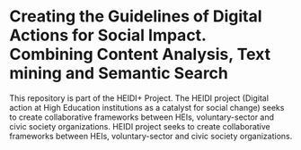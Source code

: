 # Creating the Guidelines of Digital Actions for Social Impact. Combining Content Analysis, Text mining and Semantic Search

This repository is part of the HEIDI+ Project. The HEIDI project (Digital action at High Education institutions  as a catalyst for social change) seeks to create collaborative frameworks between HEIs, voluntary-sector and civic society organizations. HEIDI project seeks to create collaborative frameworks between HEIs, voluntary-sector and civic society organizations.
